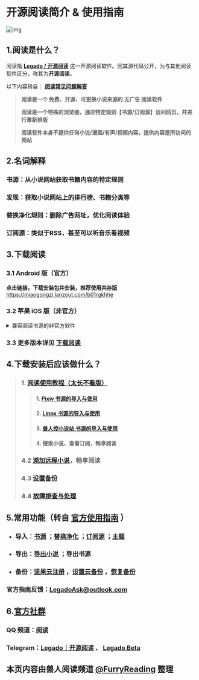 # 开源阅读简介 & 使用指南

![img](https://telegra.ph/file/baff78c0816cac595ba8a.jpg)

## 1.阅读是什么？
阅读指 [**Legado / 开源阅读**](https://github.com/gedoor/legado) 这一开源阅读软件。因其源代码公开，为与其他阅读软件区分，称其为**开源阅读**。

以下内容转自： [**阅读常见问题解答**](https://mp.weixin.qq.com/s/5EO-TuqYfDrK-bFk78vd3g)

> **阅读是一个 免费、开源、可更换小说来源的 无广告 阅读软件**
> 
> **阅读是一个特殊的浏览器，通过特定规则【书源/订阅源】访问网页，并进行重新排版**
> 
> **阅读软件本身不提供任何小说/漫画/有声/视频内容，提供内容是所访问的网站**


## 2.名词解释

### **书源：从小说网站获取书籍内容的特定规则**

### **发现：获取小说网站上的排行榜、书籍分类等**

### **替换净化规则：删除广告网址，优化阅读体验**

### **订阅源：类似于RSS，甚至可以听音乐看视频**


## 3.下载阅读
###  3.1 Android 版（官方）
**点击链接，下载安装包并安装，推荐使用共存版**
https://miaogongzi.lanzout.com/b01rgkhhe

### 3.2 苹果 iOS 版（非官方）
<details><summary> 兼容阅读书源的非官方软件 </summary>

| 软件名称 | 备注                       |
| ------- | -------------------------- |
| [源阅](https://github.com/kaich/SourceReadSite) | 兼容阅读书源，【源阅读】的后续版本，付费 TestFlight |
| [千阅](https://apps.apple.com/app/id1665963317) | 兼容阅读书源，需要付费 |
| ~~[读不舍手](https://apps.apple.com/app/id1662413517)~~ | 不完全兼容阅读书源，广告较多 |
</details>

### 3.3 更多版本详见 [下载阅读](./Download.md)


## 4.下载安装后应该做什么？
> ### 1. [阅读使用教程（太长不看版）](./TooLongToRead.md)
>> #### 1. [Pixiv 书源的导入与使用](./Pixiv.md)
>> #### 2. [Linpx 书源的导入与使用](./Linpx.md)
>> #### 3. [兽人控小说站 书源的导入与使用](./FurryNovel.md)
>> #### 4. 搜索小说、查看订阅，畅享阅读
> ### 4.2 [添加远程小说](Remotebooks)，畅享阅读
> ### 4.3 [设置备份](./WebdavBackup.md)
> ### 4.4 [故障排查与处理](./TroubleShoot.md)


## 5.常用功能（转自 [官方使用指南](https://www.yuque.com/legado/wiki/xz) ）

- ### 导入：[书源](https://www.yuque.com/legado/wiki/xdroke) ；[替换净化](https://www.yuque.com/legado/wiki/gnt3nq) ；[订阅源](https://www.yuque.com/legado/wiki/grqch2) ；[主题](https://www.yuque.com/legado/wiki/tgbqdy)

- ### 导出：[导出小说](https://telegra.ph/很多人不知道如何导出TXT-02-16) ；导出书源

- ### 备份：[坚果云注册](https://www.yuque.com/legado/wiki/fkx510) ，[设置云备份](https://www.yuque.com/legado/wiki/mgu5qu) ，[恢复备份](https://www.yuque.com/legado/wiki/nxs89y)
### 官方指南反馈：LegadoAsk@outlook.com


## 6.[官方社群](https://www.yuque.com/legado/wiki/community)
### QQ 频道：[阅读](https://pd.qq.com/s/8qxylhj2s)
### Telegram：[Legado｜开源阅读](https://t.me/legado_channels) 、 [Legado Beta](https://t.me/Legado_Beta)


## 本页内容由兽人阅读频道 [@FurryReading](https://t.me/FurryReading) 整理
